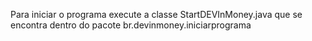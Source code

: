 
Para iniciar o programa execute a classe StartDEVInMoney.java que se encontra dentro do pacote br.devinmoney.iniciarprograma
